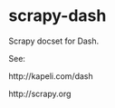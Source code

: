 scrapy-dash
===========

Scrapy docset for Dash.

See:
<p>http://kapeli.com/dash</p>
<p>http://scrapy.org</p>


